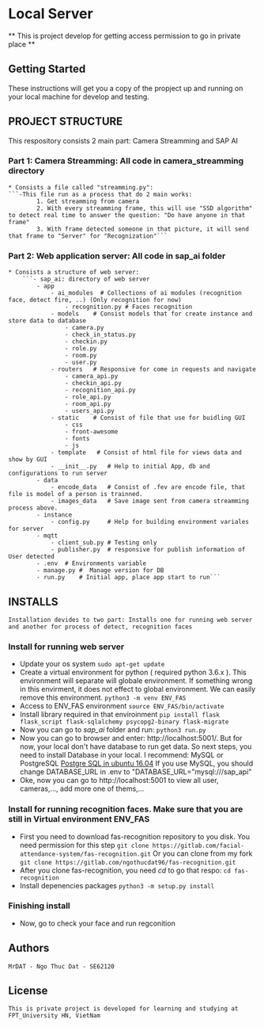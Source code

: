 # Local Server

** This is project develop for getting access permission to go in private place **

## Getting Started
These instructions will get you a copy of the propject up and running on your local machine for develop and testing.

## PROJECT STRUCTURE

This respository consists 2 main part: Camera Streamming and SAP AI

### Part 1: Camera Streamming: All code in camera_streamming directory
    * Consists a file called "streamming.py":
    ```-This file run as a process that do 2 main works:
            1. Get streamming from camera
            2. With every streamming frame, this will use "SSD algorithm" to detect real time to answer the question: "Do have anyone in that frame"
            3. With frame detected someone in that picture, it will send that frame to "Server" for "Recognization"```

### Part 2: Web application server: All code in sap_ai folder
    * Consists a structure of web server:
        ```- sap_ai: directory of web server
            - app 
                - ai_modules  # Collections of ai modules (recognition face, detect fire, ..) (Only recognition for now) 
                    - recognition.py # Faces recognition
                - models    # Consist models that for create instance and store data to database 
                    - camera.py
                    - check_in_status.py
                    - checkin.py
                    - role.py
                    - room.py
                    - user.py
                - routers   # Responsive for come in requests and navigate
                    - camera_api.py
                    - checkin_api.py
                    - recognition_api.py
                    - role_api.py
                    - room_api.py
                    - users_api.py
                - static    # Consist of file that use for buidling GUI
                    - css
                    - front-awesome
                    - fonts
                    - js
                - template   # Consist of html file for views data and show by GUI
                - __init__.py   # Help to initial App, db and configurations to run server
            - data
                - encode_data   # Consist of .fev are encode file, that file is model of a person is trainned.
                - images_data   # Save image sent from camera streamming process above.
            - instance
                - config.py     # Help for building environment variales for server
            - mqtt
                - client_sub.py # Testing only
                - publisher.py  # responsive for publish information of User detected
            - .env  # Environments variable
            - manage.py #  Manage version for DB
            - run.py    # Initial app, place app start to run```


## INSTALLS
    Installation devides to two part: Installs one for running web server and another for process of detect, recognition faces
### Install for running web server
* Update your os system
``` sudo apt-get update ```
* Create a virtual environment for python ( required python 3.6.x ). This environment will separate will globale environment. If something wrong in this envirment, it does not effect to global environment. We can easily remove this environment.
``` python3 -m venv ENV_FAS ```
* Access to ENV_FAS environment
``` source ENV_FAS/bin/activate ```
* Install library required in that enviroinment
``` pip install flask flask_script flask-sqlalchemy psycopg2-binary flask-migrate ```
* Now you can go to *sap_ai* folder and run:
``` python3 run.py ``` 
* Now you can go to browser and enter: http://localhost:5001/. But for now, your local don't have database to run get data.
    So next steps, you need to install Database in your local. I recommend: MySQL or PostgreSQL
[Postgre SQL in ubuntu 16.04](https://www.digitalocean.com/community/tutorials/how-to-install-and-use-postgresql-on-ubuntu-16-04)
If you use MySQL, you should change DATABASE_URL in .env to "DATABASE_URL="mysql:///sap_api"
* Oke, now you can go to http://localhost:5001 to view all user, cameras,..., add more one of thems,...

### Install for running recognition faces. Make sure that you are still in Virtual environment ENV_FAS
* First you need to download fas-recognition repository to you disk. You need permission for this step
``` git clone https://gitlab.com/facial-attendance-system/fas-recognition.git ```
Or you can clone from my fork
``` git clone https://gitlab.com/ngothucdat96/fas-recognition.git ```
* After you clone fas-recognition, you need *cd* to go that respo:
``` cd fas-recognition ```
* Install depenencies packages
``` python3 -m setup.py install ```

### Finishing install
* Now, go to check your face and run regconition

## Authors
    MrDAT - Ngo Thuc Dat - SE62120

## License
    This is private project is developed for learning and studying at FPT_University HN, VietNam